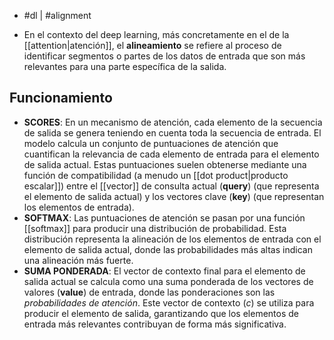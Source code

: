 - #dl | #alignment

- En el contexto del deep learning, más concretamente en el de la [[attention|atención]], el **alineamiento** se refiere al proceso de identificar segmentos o partes de los datos de entrada que son más relevantes para una parte específica de la salida.

## Funcionamiento
- **SCORES**: En un mecanismo de atención, cada elemento de la secuencia de salida se genera teniendo en cuenta toda la secuencia de entrada. El modelo calcula un conjunto de puntuaciones de atención que cuantifican la relevancia de cada elemento de entrada para el elemento de salida actual. Estas puntuaciones suelen obtenerse mediante una función de compatibilidad (a menudo un [[dot product|producto escalar]]) entre el [[vector]] de consulta actual  (**query**) (que representa el elemento de salida actual) y los vectores clave (**key**) (que representan los elementos de entrada).
- **SOFTMAX**: Las puntuaciones de atención se pasan por una función [[softmax]] para producir una distribución de probabilidad. Esta distribución representa la alineación de los elementos de entrada con el elemento de salida actual, donde las probabilidades más altas indican una alineación más fuerte.
- **SUMA PONDERADA**: El vector de contexto final para el elemento de salida actual se calcula como una suma ponderada de los vectores de valores (**value**) de entrada, donde las ponderaciones son las *probabilidades de atención*. Este vector de contexto ($c$) se utiliza para producir el elemento de salida, garantizando que los elementos de entrada más relevantes contribuyan de forma más significativa.
